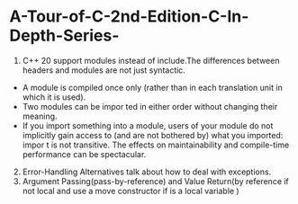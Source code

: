 # A-Tour-of-C-2nd-Edition-C-In-Depth-Series-
1. C++ 20 support modules instead of include.The differences between headers and modules are not just syntactic.       
+ A module is compiled once only (rather than in each translation unit in which it is used).
+ Two modules can be impor ted in either order without changing their meaning.
+ If you import something into a module, users of your module do not implicitly gain access
to (and are not bothered by) what you imported: impor t is not transitive.
The effects on maintainability and compile-time performance can be spectacular.

2. Error-Handling Alternatives talk about how to deal with exceptions.  
3. Argument Passing(pass-by-reference) and Value Return(by reference if not local and use a move constructor if is a local variable )   
